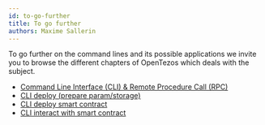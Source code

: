 ```yaml
---
id: to-go-further
title: To go further
authors: Maxime Sallerin
---
```


To go further on the command lines and its possible applications we invite you to browse the different chapters of OpenTezos which deals with the subject.

- [Command Line Interface (CLI) & Remote Procedure Call (RPC)](/tezos-basics/cli-and-rpc)
- [CLI deploy (prepare param/storage)](/ligo/deploy-a-contract#compiling-a-contract)
- [CLI deploy smart contract](ligo/deploy-a-contract#deploy)
- [CLI interact with smart contract](/ligo/deploy-a-contract#invoke)

